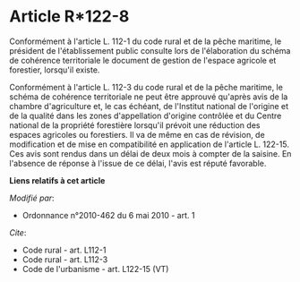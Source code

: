 # Article R*122-8

Conformément à l'article L. 112-1 du code rural et de la pêche maritime, le président de l'établissement public consulte lors
de l'élaboration du schéma de cohérence territoriale le document de gestion de l'espace agricole et forestier, lorsqu'il
existe. 

Conformément à l'article L. 112-3 du code rural et de la pêche maritime, le schéma de cohérence territoriale ne peut être
approuvé qu'après avis de la chambre d'agriculture et, le cas échéant, de l'Institut national de l'origine et de la qualité
dans les zones d'appellation d'origine contrôlée et du Centre national de la propriété forestière lorsqu'il prévoit une
réduction des espaces agricoles ou forestiers. Il va de même en cas de révision, de modification et de mise en compatibilité
en application de l'article L. 122-15. Ces avis sont rendus dans un délai de deux mois à compter de la saisine. En l'absence
de réponse à l'issue de ce délai, l'avis est réputé favorable.

**Liens relatifs à cet article**

_Modifié par_:

  - Ordonnance n°2010-462 du 6 mai 2010 - art. 1

_Cite_:

  - Code rural - art. L112-1
  - Code rural - art. L112-3
  - Code de l'urbanisme - art. L122-15 (VT)
